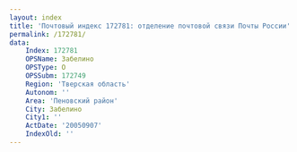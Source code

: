 ```yaml
---
layout: index
title: 'Почтовый индекс 172781: отделение почтовой связи Почты России'
permalink: /172781/
data:
    Index: 172781
    OPSName: Забелино
    OPSType: О
    OPSSubm: 172749
    Region: 'Тверская область'
    Autonom: ''
    Area: 'Пеновский район'
    City: Забелино
    City1: ''
    ActDate: '20050907'
    IndexOld: ''
---
```


